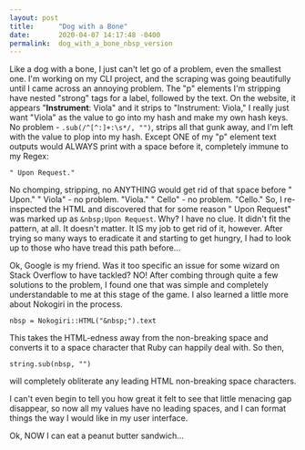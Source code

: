 ```yaml
---
layout: post
title:      "Dog with a Bone"
date:       2020-04-07 14:17:48 -0400
permalink:  dog_with_a_bone_nbsp_version
---
```



Like a dog with a bone, I just can't let go of a problem, even the smallest one.  I'm working on my CLI project, and the scraping was going beautifully until I came across an annoying problem.  The "p" elements I'm stripping have nested "strong" tags for a label, followed  by the text.  On the website, it appears "**Instrument**: Viola" and it strips to "Instrument: Viola,"   I really just want "Viola" as the value to go into my hash and make my own hash keys.  No problem - `.sub(/^[^:]+:\s*/, "")`, strips all that gunk away, and I'm left with the value to plop into my hash.  Except  ONE of my "p" element text outputs would ALWAYS print with a space before it, completely immune to my Regex:  

`" Upon Request."`

No chomping, stripping, no ANYTHING would get rid of that space before " Upon."  " Viola" - no problem.  "Viola." " Cello" - no problem.  "Cello." So, I re-inspected the HTML and discovered that for some reason " Upon Request" was marked up as `&nbsp;Upon Request`.  Why?  I have no clue. It didn't fit the pattern, at all.  It doesn't matter.  It IS my job to get rid of it, however.  After trying so many ways to eradicate it and starting to get hungry, I had to look up to those who have tread this path before...

Ok, Google is my friend.  Was it too specific an issue for some wizard on Stack Overflow to have tackled? NO!  After combing through quite a few solutions to the problem, I found one that was simple and completely understandable to me at this stage of the game.  I also learned a little more about Nokogiri in the process.

`nbsp = Nokogiri::HTML("&nbsp;").text`

This takes the HTML-edness away from the non-breaking space and converts it to a space character that Ruby can happily deal with. So then,

`string.sub(nbsp, "")`

will completely obliterate any leading HTML non-breaking space characters.

I can't even begin to tell you how great it felt to see that little menacing gap disappear, so now all my values have no leading spaces, and I can format things the way I would like in my user interface.

Ok, NOW I can eat a peanut butter sandwich...






